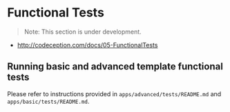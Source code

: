 Functional Tests
================

> Note: This section is under development.

- http://codeception.com/docs/05-FunctionalTests

Running basic and advanced template functional tests
----------------------------------------------------

Please refer to instructions provided in `apps/advanced/tests/README.md` and `apps/basic/tests/README.md`.